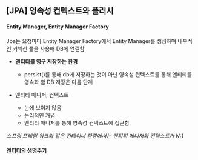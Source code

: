 ## [JPA] 영속성 컨텍스트와 플러시

#### Entity Manager, Entity Manager Factory

Jpa는 요청마다 Entity Manager Factory에서 Entity Manager를 생성하며 내부적인 커넥션 풀을 사용해 DB에 연결함

* **엔티티를 영구 저장하는 환경**
  * persist()를 통해 db에 저장하는 것이 아닌 영속성 컨텍스트를 통해 엔티티를 영속화 함 DB 저장은 다음 단계

* 엔티티 매니저, 컨텍스트
  * 눈에 보이지 않음
  * 논리적인 개념
  * 엔티티 매니저를 통해 영속성 컨텍스트에 접근함

*스프링 프레임 워크와 같은 컨테이너 환경에서는 엔티티 메니저와 컨텍스트가 N:1*

#### 엔티티의 생명주기